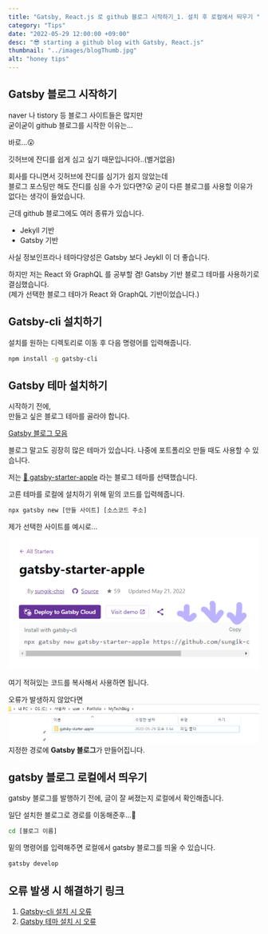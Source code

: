 ```yaml
---
title: "Gatsby, React.js 로 github 블로그 시작하기_1. 설치 후 로컬에서 띄우기 "
category: "Tips"
date: "2022-05-29 12:00:00 +09:00"
desc: "😎 starting a github blog with Gatsby, React.js"
thumbnail: "../images/blogThumb.jpg"
alt: "honey tips"
---
```


## Gatsby 블로그 시작하기

naver 나 tistory 등 블로그 사이트들은 많지만  
굳이굳이 github 블로그를 시작한 이유는...   

바로...😮   

깃허브에 잔디를 쉽게 심고 싶기 때문입니다아..(별거없음)  


회사를 다니면서 깃허브에 잔디를 심기가 쉽지 않았는데  
블로그 포스팅만 해도 잔디를 심을 수가 있다면?😮
굳이 다른 블로그를 사용할 이유가 없다는 생각이 들었습니다.   


근데 github 블로그에도 여러 종류가 있습니다.

- Jekyll 기반
- Gatsby 기반

사실 정보인프라나 테마다양성은 Gatsby 보다 Jeykll 이 더 좋습니다.   

하지만 저는 React 와 GraphQL 를 공부할 겸!
Gatsby 기반 블로그 테마를 사용하기로 결심했습니다.  
(제가 선택한 블로그 테마가 React 와 GraphQL 기반이었습니다.)  


## Gatsby-cli 설치하기

설치를 원하는 디렉토리로 이동 후 다음 명령어를 입력해줍니다.

```bash
npm install -g gatsby-cli
```


## Gatsby 테마 설치하기

시작하기 전에,  
만들고 싶은 블로그 테마를 골라야 합니다.  

[Gatsby 블로그 모음](https://www.gatsbyjs.com/starters/?v=2 "Gatsby Site")  

블로그 말고도 굉장히 많은 테마가 있습니다.
나중에 포트폴리오 만들 때도 사용할 수 있습니다.  


저는 
[🍎 gatsby-starter-apple](https://www.gatsbyjs.com/starters/sungik-choi/gatsby-starter-apple "Gatsby Site")
라는 블로그 테마를 선택했습니다.  


고른 테마를 로컬에 설치하기 위해 밑의 코드를 입력헤줍니다.

```bash
npx gatsby new [만들 사이트] [소스코드 주소]
```

제가 선택한 사이트를 예시로...

![](../images/posts/2022/2022-05-29-16-54-27.png)

여기 적혀있는 코드를 복사해서 사용하면 됩니다.


오류가 발생하지 않았다면
![](../images/posts/2022/2022-05-29-16-43-34.png)
지정한 경로에 **Gatsby 블로그**가 만들어집니다.


## gatsby 블로그 로컬에서 띄우기

gatsby 블로그를 발행하기 전에, 글이 잘 써졌는지 로컬에서 확인해줍니다.

일단 설치한 블로그로 경로를 이동해준후...🐾

```bash
cd [블로그 이름]
```

밑의 명령어를 입력해주면 로컬에서 gatsby 블로그를 띄울 수 있습니다.

```bash
gatsby develop
```


## 오류 발생 시 해결하기 링크

1. [Gatsby-cli 설치 시 오류](https://www.gatsbyjs.com/starters/?v=2 "Gatsby Site")   
2. [Gatsby 테마 설치 시 오류](https://www.gatsbyjs.com/starters/?v=2 "Gatsby Site")  